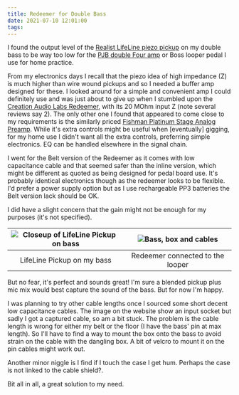 ```yaml
---
title: Redeemer for Double Bass
date: 2021-07-10 12:01:00
tags:
---
```


I found the output level of the [Realist LifeLine piezo pickup](https://www.davidgage.com/lifeline.php) on my double bass to be way too low for the [PJB double Four amp](https://www.pjbworld.com/cms/index.php/product_bg-75/) or Boss looper pedal I use for home practice.

From my electronics days I recall that the piezo idea of high impedance (Z) is much higher than wire wound pickups and so I needed a buffer amp designed for these. I looked around for a simple and convenient amp I could definitely use and was just about to give up when I stumbled upon the [Creation Audio Labs Redeemer](https://www.creationaudiolabs.com/redeemer), with its 20 MOhm input Z (note several reviews say 2). The only other one I found that appeared to come close to my requirements is the similarly priced [Fishman Platinum Stage Analog Preamp](https://www.fishman.com/portfolio/platinum-stage-eq-di-analog-preamp-pro-plt-301/). While it's extra controls might be useful when [eventually] gigging, for my home use I didn't want all the extra controls, preferring simple electronics. EQ can be handled elsewhere in the signal chain.

I went for the Belt version of the Redeemer as it comes with low capacitance cable and that seemed safer than the inline version, which might be different as quoted as being designed for pedal board use. It's probably identical electronics though as the redeemer looks to be flexible. I'd prefer a power supply option but as I use rechargeable PP3 batteries the Belt version lack should be OK.

I did have a slight concern that the gain might not be enough for my purposes (it's not specified).

| ![Closeup of LifeLine Pickup on bass](/images/piezo.jpg) | ![Bass, box and cables](/images/redeemer.jpg) |
|:---:|:---:|
| LifeLine Pickup on my bass | Redeemer connected to the looper |

But no fear, it's perfect and sounds great! I'm sure a blended pickup plus mic mix would best capture the sound of the bass. But for now I'm happy.

I was planning to try other cable lengths once I sourced some short decent low capacitance cables. The image on the website show an input socket but sadly I got a captured cable, so am a bit stuck. The problem is the cable length is wrong for either my belt or the floor (I have the bass' pin at max length). So I'll have to find a way to mount the box onto the bass to avoid strain on the cable with the dangling box. A bit of velcro to mount it on the pin cables might work out.

Another minor niggle is I find if I touch the case I get hum. Perhaps the case is not linked to the cable shield?.

Bit all in all, a great solution to my need.
